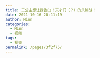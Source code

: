 ```yaml
---
title: 三公主想让我告白！天才们（？）的头脑战！
date: 2021-10-16 20:11:19
author: Minn
categories: 
  - Minn
  - 视频
tags: 
  - 视频
permalink: /pages/3f2f75/
---
```


<iframeComp ihtml="https://player.bilibili.com/player.html?aid=591011332&cid=426147243&page=1&danmaku=1&high_quality=1"></iframeComp>

<!-- more -->
